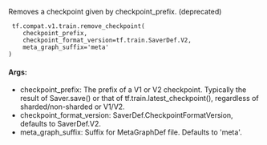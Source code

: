 Removes a checkpoint given by checkpoint_prefix. (deprecated)

```
 tf.compat.v1.train.remove_checkpoint(
    checkpoint_prefix,
    checkpoint_format_version=tf.train.SaverDef.V2,
    meta_graph_suffix='meta'
)
```
#### Args:
- checkpoint_prefix: The prefix of a V1 or V2 checkpoint. Typically the result of Saver.save() or that of tf.train.latest_checkpoint(), regardless of sharded/non-sharded or V1/V2.
- checkpoint_format_version: SaverDef.CheckpointFormatVersion, defaults to SaverDef.V2.
- meta_graph_suffix: Suffix for MetaGraphDef file. Defaults to 'meta'.
